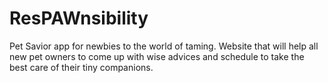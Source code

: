 # ResPAWnsibility
Pet Savior app for newbies to the world of taming.
Website that will help all new pet owners to come up with wise advices and schedule to take the best care of their tiny companions.
